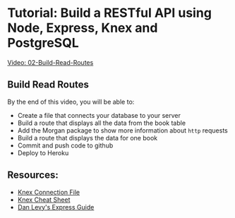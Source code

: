 # Tutorial: Build a RESTful API using Node, Express, Knex and PostgreSQL

[Video: 02-Build-Read-Routes]()

## Build Read Routes

By the end of this video, you will be able to:

* Create a file that connects your database to your server
* Build a route that displays all the data from the book table
* Add the Morgan package to show more information about `http` requests
* Build a route that displays the data for one book
* Commit and push code to github
* Deploy to Heroku

## Resources:

* [Knex Connection File](https://gist.github.com/kimschles/808b8ba65aefb7b520f45525b82e9025)
* [Knex Cheat Sheet](https://devhints.io/knex)
* [Dan Levy's Express Guide](https://github.com/justsml/guides/tree/master/express)
